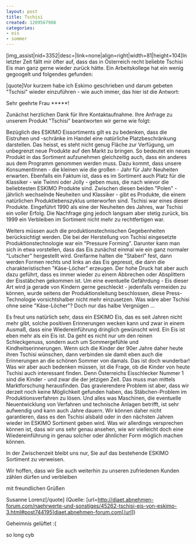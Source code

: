 ```yaml
---
layout: post
title: Tschisi
created: 1209567908
categories:
- eis
- sommer
---
```

[img_assist|nid=3352|desc=|link=none|align=right|width=81|height=104]In letzter Zeit fällt mir öfter auf, dass das in Österreich recht beliebte Tschisi Eis man ganz gerne wieder zurück hätte. Ein Arbeitskollege hat ein wenig gegoogelt und folgendes gefunden:

[quote]Vor kurzem habe ich Eskimo geschrieben und darum gebeten "Tschisi" wieder einzuführen - wie auch immer, das hier ist die Antwort:

Sehr geehrte Frau *****!

Zunächst herzlichen Dank für Ihre Kontaktaufnahme. Ihre Anfrage zu unserem Produkt "Tschisi" beantworten wir gerne wie folgt:

Bezüglich des ESKIMO Eissortiments gilt es zu bedenken, dass die Eistruhen und -schränke im Handel eine natürliche Platzbeschränkung darstellen. Das heisst, es steht nicht genug Fläche zur Verfügung, um unbegrenzt neue Produkte auf den Markt zu bringen. So bedeutet ein neues Produkt in das Sortiment aufzunehmen gleichzeitig auch, dass ein anderes aus dem Programm genommen werden muss. Dazu kommt, dass unsere KonsumentInnen - die kleinen wie die großen - Jahr für Jahr Neuheiten erwarten. Ebenfalls ein Faktum ist, dass es im Sortiment auch Platz für die Klassiker - wie Twinni oder Jolly - geben muss, die nach wievor die beliebtesten ESKIMO Produkte sind. Zwischen diesen beiden "Polen" - jährlich wechselnde Neuheiten und Klassiker - gibt es Produkte, die einem natürlichen Produktlebenszyklus unterworfen sind. Tschisi war eines dieser Produkte. Eingeführt 1990 als eine der Neuheiten des Jahres, war Tschisi ein voller Erfolg. Die Nachfrage ging jedoch langsam aber stetig zurück, bis 1999 ein Verbleiben im Sortiment nicht mehr zu rechtfertigen war.

Weiters müssen auch die produktionstechnischen Gegebenheiten berücksichtigt werden. Die bei der Herstellung von Tschisi eingesetzte Produktionstechnologie war ein "Pressure Forming". Darunter kann man sich in etwa vorstellen, dass das Eis zunächst einmal wie ein ganz normaler "Lutscher" hergestellt wird. Greifarme halten die "Staberl" fest, dann werden Formen rechts und links an das Eis gepresst, die dann die charakteristischen "Käse-Löcher" erzeugen. Der hohe Druck hat aber auch dazu geführt, dass es immer wieder zu einem Abbrechen oder Absplittern der Eisstäbchen gekommen ist. Um eine eventuelle Gefährdung - Eis dieser Art wird ja gerade von Kindern gerne geschleckt - jedenfalls vermeiden zu können, wurde seitens der Produktionsleitung beschlossen, diese Press-Technologie vorsichtshalber nicht mehr einzusetzen. Was wäre aber Tschisi ohne seine "Käse-Löcher"? Doch nur das halbe Vergnügen ...

Es freut uns natürlich sehr, dass ein ESKIMO Eis, das es seit Jahren nicht mehr gibt, solche positiven Erinnerungen wecken kann und zwar in einem Ausmaß, dass eine Wiedereinführung dringlich gewünscht wird. Ein Eis ist eben mehr als ein Eis ist. Da geht es nicht nur um den reinen Schleckgenuss, sondern auch um Sommergefühle und Kindheitserinnerungen. Wenn sich die Kinder der 90er Jahre daher heute ihren Tschisi wünschen, dann verbinden sie damit eben auch die Erinnerungen an die schönen Sommer von damals. Das ist doch wunderbar! Was wir aber auch bedenken müssen, ist die Frage, ob die Kinder von heute Tschisi auch interessant finden. Denn Österreichs Eisschlecker Nummer 1 sind die Kinder - und zwar die der jetzigen Zeit. Das muss man mittels Marktforschung herausfinden. Das gravierendere Problem ist aber, dass wir derzeit noch keine Möglichkeit gefunden haben, das Stäbchen-Problem im Produktionsverfahren zu lösen. Und alles was Maschinen, die eventuelle Neuentwicklung von Verfahren und technische Anlagen betrifft, ist sehr aufwendig und kann auch Jahre dauern. Wir können daher nicht garantieren, dass es den Tschisi alsbald oder in den nächsten Jahren wieder im ESKIMO Sortiment geben wird. Was wir allerdings versprechen können ist, dass wir uns sehr genau ansehen, wie wir vielleicht doch eine Wiedereinführung in genau solcher oder ähnlicher Form möglich machen können.

In der Zwischenzeit bleibt uns nur, Sie auf das bestehende ESKIMO Sortiment zu verweisen.

Wir hoffen, dass wir Sie auch weiterhin zu unseren zufriedenen Kunden zählen dürfen und verbleiben

mit freundlichen Grüßen

Susanne Lorenz[/quote]
(Quelle: [url=http://diaet.abnehmen-forum.com/naehrwerte-und-sonstiges/45262-tschisi-eis-von-eskimo-3.html#post744195]diaet.abnehmen-forum.com[/url])

Geheimnis gelüftet :(

so long
cyb

